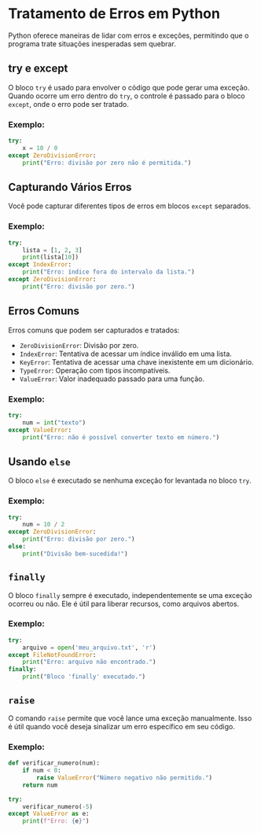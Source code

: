 
# Tratamento de Erros em Python

Python oferece maneiras de lidar com erros e exceções, permitindo que o programa trate situações inesperadas sem quebrar.

## try e except

O bloco `try` é usado para envolver o código que pode gerar uma exceção. Quando ocorre um erro dentro do `try`, o controle é passado para o bloco `except`, onde o erro pode ser tratado.

### Exemplo:
```python
try:
    x = 10 / 0
except ZeroDivisionError:
    print("Erro: divisão por zero não é permitida.")
```

## Capturando Vários Erros

Você pode capturar diferentes tipos de erros em blocos `except` separados.

### Exemplo:
```python
try:
    lista = [1, 2, 3]
    print(lista[10])
except IndexError:
    print("Erro: índice fora do intervalo da lista.")
except ZeroDivisionError:
    print("Erro: divisão por zero.")
```

## Erros Comuns

Erros comuns que podem ser capturados e tratados:

- `ZeroDivisionError`: Divisão por zero.
- `IndexError`: Tentativa de acessar um índice inválido em uma lista.
- `KeyError`: Tentativa de acessar uma chave inexistente em um dicionário.
- `TypeError`: Operação com tipos incompatíveis.
- `ValueError`: Valor inadequado passado para uma função.

### Exemplo:
```python
try:
    num = int("texto")
except ValueError:
    print("Erro: não é possível converter texto em número.")
```

## Usando `else`

O bloco `else` é executado se nenhuma exceção for levantada no bloco `try`.

### Exemplo:
```python
try:
    num = 10 / 2
except ZeroDivisionError:
    print("Erro: divisão por zero.")
else:
    print("Divisão bem-sucedida!")
```

## `finally`

O bloco `finally` sempre é executado, independentemente se uma exceção ocorreu ou não. Ele é útil para liberar recursos, como arquivos abertos.

### Exemplo:
```python
try:
    arquivo = open('meu_arquivo.txt', 'r')
except FileNotFoundError:
    print("Erro: arquivo não encontrado.")
finally:
    print("Bloco 'finally' executado.")
```

## `raise`

O comando `raise` permite que você lance uma exceção manualmente. Isso é útil quando você deseja sinalizar um erro específico em seu código.

### Exemplo:
```python
def verificar_numero(num):
    if num < 0:
        raise ValueError("Número negativo não permitido.")
    return num

try:
    verificar_numero(-5)
except ValueError as e:
    print(f"Erro: {e}")
```


